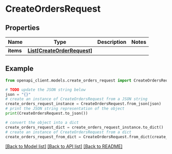 # CreateOrdersRequest


## Properties

Name | Type | Description | Notes
------------ | ------------- | ------------- | -------------
**items** | [**List[CreateOrderRequest]**](CreateOrderRequest.md) |  | 

## Example

```python
from openapi_client.models.create_orders_request import CreateOrdersRequest

# TODO update the JSON string below
json = "{}"
# create an instance of CreateOrdersRequest from a JSON string
create_orders_request_instance = CreateOrdersRequest.from_json(json)
# print the JSON string representation of the object
print(CreateOrdersRequest.to_json())

# convert the object into a dict
create_orders_request_dict = create_orders_request_instance.to_dict()
# create an instance of CreateOrdersRequest from a dict
create_orders_request_from_dict = CreateOrdersRequest.from_dict(create_orders_request_dict)
```
[[Back to Model list]](../README.md#documentation-for-models) [[Back to API list]](../README.md#documentation-for-api-endpoints) [[Back to README]](../README.md)


